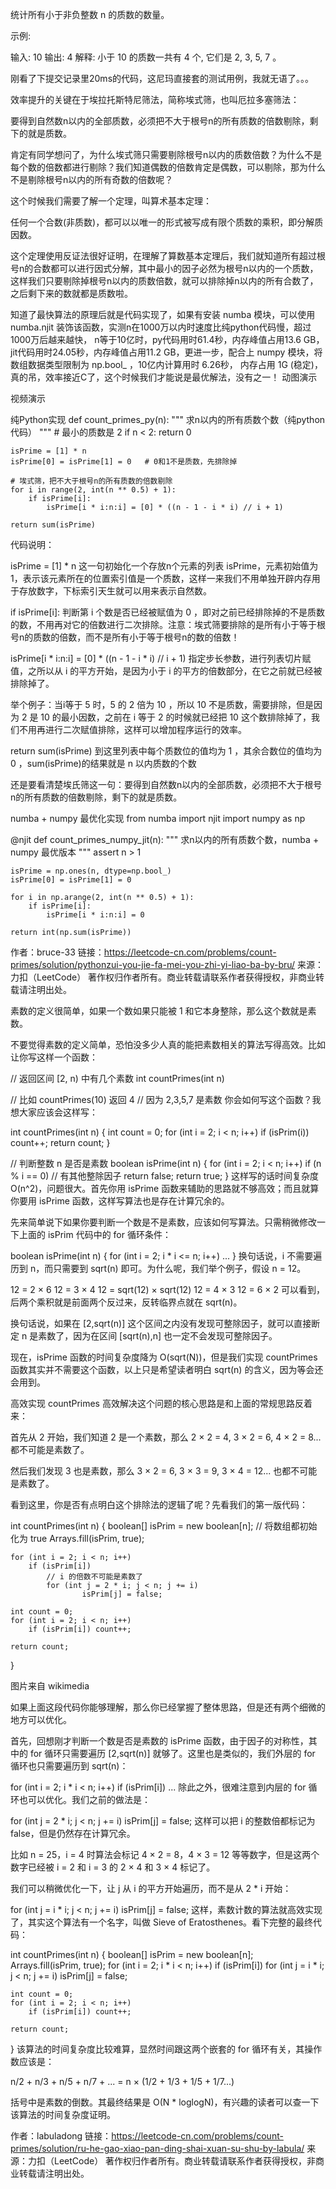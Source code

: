 统计所有小于非负整数 n 的质数的数量。

示例:

输入: 10
输出: 4
解释: 小于 10 的质数一共有 4 个, 它们是 2, 3, 5, 7 。



刚看了下提交记录里20ms的代码，这尼玛直接套的测试用例，我就无语了。。。

效率提升的关键在于埃拉托斯特尼筛法，简称埃式筛，也叫厄拉多塞筛法：

要得到自然数n以内的全部质数，必须把不大于根号n的所有质数的倍数剔除，剩下的就是质数。

肯定有同学想问了，为什么埃式筛只需要剔除根号n以内的质数倍数？为什么不是每个数的倍数都进行剔除？我们知道偶数的倍数肯定是偶数，可以剔除，那为什么不是剔除根号n以内的所有奇数的倍数呢？

这个时候我们需要了解一个定理，叫算术基本定理：

任何一个合数(非质数)，都可以以唯一的形式被写成有限个质数的乘积，即分解质因数。

这个定理使用反证法很好证明，在理解了算数基本定理后，我们就知道所有超过根号n的合数都可以进行因式分解，其中最小的因子必然为根号n以内的一个质数，这样我们只要剔除掉根号n以内的质数倍数，就可以排除掉n以内的所有合数了，之后剩下来的数就都是质数啦。

知道了最快算法的原理后就是代码实现了，如果有安装 numba 模块，可以使用 numba.njit 装饰该函数，实测n在1000万以内时速度比纯python代码慢，超过1000万后越来越快， n等于10亿时，py代码用时61.4秒，内存峰值占用13.6 GB，jit代码用时24.05秒，内存峰值占用11.2 GB，更进一步，配合上 numpy 模块，将数组数据类型限制为 np.bool_ ，10亿内计算用时 6.26秒， 内存占用 1G (稳定)，真的吊，效率接近C了，这个时候我们才能说是最优解法，没有之一！
动图演示


视频演示

纯Python实现
def count_primes_py(n):
    """
    求n以内的所有质数个数（纯python代码）
    """
    # 最小的质数是 2
    if n < 2:
        return 0

    isPrime = [1] * n
    isPrime[0] = isPrime[1] = 0   # 0和1不是质数，先排除掉

    # 埃式筛，把不大于根号n的所有质数的倍数剔除
    for i in range(2, int(n ** 0.5) + 1):
        if isPrime[i]:
            isPrime[i * i:n:i] = [0] * ((n - 1 - i * i) // i + 1)

    return sum(isPrime)
代码说明：

isPrime = [1] * n 这一句初始化一个存放n个元素的列表 isPrime，元素初始值为1，表示该元素所在的位置索引值是一个质数，这样一来我们不用单独开辟内存用于存放数字，下标索引天生就可以用来表示自然数。

if isPrime[i]: 判断第 i 个数是否已经被赋值为 0 ，即对之前已经排除掉的不是质数的数，不用再对它的倍数进行二次排除。注意：埃式筛要排除的是所有小于等于根号n的质数的倍数，而不是所有小于等于根号n的数的倍数！

isPrime[i * i:n:i] = [0] * ((n - 1 - i * i) // i + 1) 指定步长参数，进行列表切片赋值，之所以从 i 的平方开始，是因为小于 i 的平方的倍数部分，在它之前就已经被排除掉了。

举个例子：当i等于 5 时，5 的 2 倍为 10 ，所以 10 不是质数，需要排除，但是因为 2 是 10 的最小因数，之前在 i 等于 2 的时候就已经把 10 这个数排除掉了，我们不用再进行二次赋值排除，这样可以增加程序运行的效率。

return sum(isPrime) 到这里列表中每个质数位的值均为 1 ，其余合数位的值均为 0 ，sum(isPrime)的结果就是 n 以内质数的个数

还是要看清楚埃氏筛这一句：要得到自然数n以内的全部质数，必须把不大于根号n的所有质数的倍数剔除，剩下的就是质数。

numba + numpy 最优化实现
from numba import njit
import numpy as np


@njit
def count_primes_numpy_jit(n):
    """
    求n以内的所有质数个数，numba + numpy 最优版本
    """
    assert n > 1

    isPrime = np.ones(n, dtype=np.bool_)
    isPrime[0] = isPrime[1] = 0

    for i in np.arange(2, int(n ** 0.5) + 1):
        if isPrime[i]:
            isPrime[i * i:n:i] = 0

    return int(np.sum(isPrime))

作者：bruce-33
链接：https://leetcode-cn.com/problems/count-primes/solution/pythonzui-you-jie-fa-mei-you-zhi-yi-liao-ba-by-bru/
来源：力扣（LeetCode）
著作权归作者所有。商业转载请联系作者获得授权，非商业转载请注明出处。


素数的定义很简单，如果一个数如果只能被 1 和它本身整除，那么这个数就是素数。

不要觉得素数的定义简单，恐怕没多少人真的能把素数相关的算法写得高效。比如让你写这样一个函数：

// 返回区间 [2, n) 中有几个素数 
int countPrimes(int n)

// 比如 countPrimes(10) 返回 4
// 因为 2,3,5,7 是素数
你会如何写这个函数？我想大家应该会这样写：

int countPrimes(int n) {
    int count = 0;
    for (int i = 2; i < n; i++)
        if (isPrim(i)) count++;
    return count;
}

// 判断整数 n 是否是素数
boolean isPrime(int n) {
    for (int i = 2; i < n; i++)
        if (n % i == 0)
            // 有其他整除因子
            return false;
    return true;
}
这样写的话时间复杂度 O(n^2)，问题很大。首先你用 isPrime 函数来辅助的思路就不够高效；而且就算你要用 isPrime 函数，这样写算法也是存在计算冗余的。

先来简单说下如果你要判断一个数是不是素数，应该如何写算法。只需稍微修改一下上面的 isPrim 代码中的 for 循环条件：

boolean isPrime(int n) {
    for (int i = 2; i * i <= n; i++)
        ...
}
换句话说，i 不需要遍历到 n，而只需要到 sqrt(n) 即可。为什么呢，我们举个例子，假设 n = 12。

12 = 2 × 6
12 = 3 × 4
12 = sqrt(12) × sqrt(12)
12 = 4 × 3
12 = 6 × 2
可以看到，后两个乘积就是前面两个反过来，反转临界点就在 sqrt(n)。

换句话说，如果在 [2,sqrt(n)] 这个区间之内没有发现可整除因子，就可以直接断定 n 是素数了，因为在区间 [sqrt(n),n] 也一定不会发现可整除因子。

现在，isPrime 函数的时间复杂度降为 O(sqrt(N))，但是我们实现 countPrimes 函数其实并不需要这个函数，以上只是希望读者明白 sqrt(n) 的含义，因为等会还会用到。

高效实现 countPrimes
高效解决这个问题的核心思路是和上面的常规思路反着来：

首先从 2 开始，我们知道 2 是一个素数，那么 2 × 2 = 4, 3 × 2 = 6, 4 × 2 = 8... 都不可能是素数了。

然后我们发现 3 也是素数，那么 3 × 2 = 6, 3 × 3 = 9, 3 × 4 = 12... 也都不可能是素数了。

看到这里，你是否有点明白这个排除法的逻辑了呢？先看我们的第一版代码：

int countPrimes(int n) {
    boolean[] isPrim = new boolean[n];
    // 将数组都初始化为 true
    Arrays.fill(isPrim, true);

    for (int i = 2; i < n; i++) 
        if (isPrim[i]) 
            // i 的倍数不可能是素数了
            for (int j = 2 * i; j < n; j += i) 
                    isPrim[j] = false;
    
    int count = 0;
    for (int i = 2; i < n; i++)
        if (isPrim[i]) count++;
    
    return count;
}

图片来自 wikimedia

如果上面这段代码你能够理解，那么你已经掌握了整体思路，但是还有两个细微的地方可以优化。

首先，回想刚才判断一个数是否是素数的 isPrime 函数，由于因子的对称性，其中的 for 循环只需要遍历 [2,sqrt(n)] 就够了。这里也是类似的，我们外层的 for 循环也只需要遍历到 sqrt(n)：

for (int i = 2; i * i < n; i++) 
    if (isPrim[i]) 
        ...
除此之外，很难注意到内层的 for 循环也可以优化。我们之前的做法是：

for (int j = 2 * i; j < n; j += i) 
    isPrim[j] = false;
这样可以把 i 的整数倍都标记为 false，但是仍然存在计算冗余。

比如 n = 25，i = 4 时算法会标记 4 × 2 = 8，4 × 3 = 12 等等数字，但是这两个数字已经被 i = 2 和 i = 3 的 2 × 4 和 3 × 4 标记了。

我们可以稍微优化一下，让 j 从 i 的平方开始遍历，而不是从 2 * i 开始：

for (int j = i * i; j < n; j += i) 
    isPrim[j] = false;
这样，素数计数的算法就高效实现了，其实这个算法有一个名字，叫做 Sieve of Eratosthenes。看下完整的最终代码：

int countPrimes(int n) {
    boolean[] isPrim = new boolean[n];
    Arrays.fill(isPrim, true);
    for (int i = 2; i * i < n; i++) 
        if (isPrim[i]) 
            for (int j = i * i; j < n; j += i) 
                isPrim[j] = false;
    
    int count = 0;
    for (int i = 2; i < n; i++)
        if (isPrim[i]) count++;
    
    return count;
}
该算法的时间复杂度比较难算，显然时间跟这两个嵌套的 for 循环有关，其操作数应该是：

n/2 + n/3 + n/5 + n/7 + ...
= n × (1/2 + 1/3 + 1/5 + 1/7...)

括号中是素数的倒数。其最终结果是 O(N * loglogN)，有兴趣的读者可以查一下该算法的时间复杂度证明。

作者：labuladong
链接：https://leetcode-cn.com/problems/count-primes/solution/ru-he-gao-xiao-pan-ding-shai-xuan-su-shu-by-labula/
来源：力扣（LeetCode）
著作权归作者所有。商业转载请联系作者获得授权，非商业转载请注明出处。